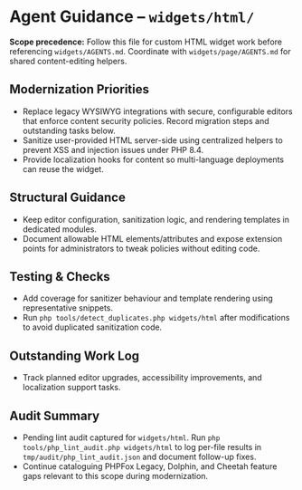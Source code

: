 # Agent Guidance – `widgets/html/`

**Scope precedence:** Follow this file for custom HTML widget work before referencing
`widgets/AGENTS.md`. Coordinate with `widgets/page/AGENTS.md` for shared content-editing helpers.

## Modernization Priorities
- Replace legacy WYSIWYG integrations with secure, configurable editors that enforce content security
  policies. Record migration steps and outstanding tasks below.
- Sanitize user-provided HTML server-side using centralized helpers to prevent XSS and injection
  issues under PHP 8.4.
- Provide localization hooks for content so multi-language deployments can reuse the widget.

## Structural Guidance
- Keep editor configuration, sanitization logic, and rendering templates in dedicated modules.
- Document allowable HTML elements/attributes and expose extension points for administrators to tweak
  policies without editing code.

## Testing & Checks
- Add coverage for sanitizer behaviour and template rendering using representative snippets.
- Run `php tools/detect_duplicates.php widgets/html` after modifications to avoid duplicated
  sanitization code.

## Outstanding Work Log
- Track planned editor upgrades, accessibility improvements, and localization support tasks.

## Audit Summary
- Pending lint audit captured for `widgets/html`. Run `php tools/php_lint_audit.php widgets/html` to log per-file results in `tmp/audit/php_lint_audit.json` and document follow-up fixes.
- Continue cataloguing PHPFox Legacy, Dolphin, and Cheetah feature gaps relevant to this scope during modernization.
